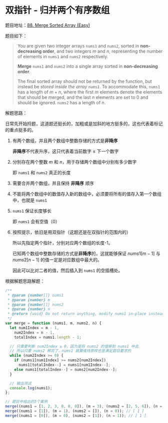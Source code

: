 # 双指针 - 归并两个有序数组

题目地址：[88. Merge Sorted Array (Easy)](https://leetcode.com/problems/merge-sorted-array/description/)

题目如下：

> You are given two integer arrays `nums1` and `nums2`, sorted in **non-decreasing order**, and two integers $m$ and $n$, representing the number of elements in `nums1` and `nums2` respectively.
>
> **Merge** `nums1` and `nums2` into a single array sorted in **non-decreasing order**.
>
> The final sorted array should not be returned by the function, but instead be _stored inside the array `nums1`_. To accommodate this, `nums1` has a length of $m + n$, where the first $m$ elements denote the elements that should be merged, and the last $n$ elements are set to $0$ and should be ignored. `nums2` has a length of $n$.

解题思路：

日常先开始捋题，这道题还挺长的，加粗或是加斜的地方挺多的，这也代表着标记的重点挺多的。

1. 有两个数组，并且两个数组中整数存储的方式是**非降序**

   **非降序**不代表升序，这只代表着当前数字 $\leq$ 下一个数字

2. 分别存在两个整数 $m$ 和 $n$，用于存储两个数组中分别有多少数字

   即 `nums1` 和 `nums2` 真正的长度

3. 需要合并两个数组，并且保持 **非降序** 顺序
4. 不能将两个数组中的数值存入新的数组中，必须要将所有的值存入第一个数组中，也就是 `nums1`
5. `nums1` 保证长度够长

   即 `nums1` 会有空值（0）

6. 按照提示，依旧是用双指针（这题还是在双指针的范围内的）

   所以先指定两个指针，分别对应两个数组的长度-1。

   已知两个数组中整数存储的方式是**非降序**的，这就能够保证 $nums1[m-1]$ 与 $nums2[n-1]$ 的值一定是对应数组中最大的。

   因此可以比对二者的值，然后插入到 `nums1` 的空插槽处。

根据解题思路解题：

```javascript
/**
 * @param {number[]} nums1
 * @param {number} m
 * @param {number[]} nums2
 * @param {number} n
 * @return {void} Do not return anything, modify nums1 in-place instead.
 */
var merge = function (nums1, m, nums2, n) {
  let num1Index = m - 1,
    num2Index = n - 1,
    totalIndex = nums1.length - 1;

  // 只需要判断 num2Index ≥ 0，因为是将 nums2 的值移到 nums1 中去
  // 所以只要 nums2 移完了，nums1 就算维持原样也是满足题目要求的
  while (num2Index >= 0) {
    if (nums1[num1Index] >= nums2[num2Index])
      nums1[totalIndex--] = nums1[num1Index--];
    else nums1[totalIndex--] = nums2[num2Index--];
  }

  // 输出测试
  console.log(nums1);
};

// 题目中给出的3个案例
merge((nums1 = [1, 2, 3, 0, 0, 0]), (m = 3), (nums2 = [2, 5, 6]), (n = 3)); // [ 1, 2, 2, 3, 5, 6 ]
merge((nums1 = [1]), (m = 1), (nums2 = []), (n = 0)); // [ 1 ]
merge((nums1 = [0]), (m = 0), (nums2 = [1]), (n = 1)); // [ 1 ]
```
